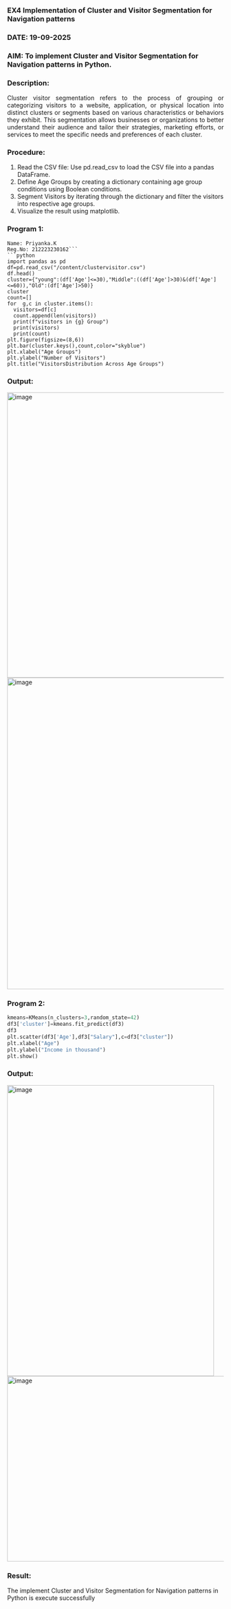 ### EX4 Implementation of Cluster and Visitor Segmentation for Navigation patterns
### DATE: 19-09-2025
### AIM: To implement Cluster and Visitor Segmentation for Navigation patterns in Python.
### Description:
<div align= "justify">Cluster visitor segmentation refers to the process of grouping or categorizing visitors to a website, 
  application, or physical location into distinct clusters or segments based on various characteristics or behaviors they exhibit. 
  This segmentation allows businesses or organizations to better understand their audience and tailor their strategies, marketing efforts, 
  or services to meet the specific needs and preferences of each cluster.</div>
  
### Procedure:
1) Read the CSV file: Use pd.read_csv to load the CSV file into a pandas DataFrame.
2) Define Age Groups by creating a dictionary containing age group conditions using Boolean conditions.
3) Segment Visitors by iterating through the dictionary and filter the visitors into respective age groups.
4) Visualize the result using matplotlib.

### Program 1:
```
Name: Priyanka.K
Reg.No: 212223230162```
```python
import pandas as pd
df=pd.read_csv("/content/clustervisitor.csv")
df.head()
cluster={"young":(df['Age']<=30),"Middle":((df['Age']>30)&(df['Age']<=60)),"Old":(df['Age']>50)}
cluster
count=[]
for  g,c in cluster.items():
  visitors=df[c]
  count.append(len(visitors))
  print(f"visitors in {g} Group")
  print(visitors)
  print(count)
plt.figure(figsize=(8,6))
plt.bar(cluster.keys(),count,color="skyblue")
plt.xlabel("Age Groups")
plt.ylabel("Number of Visitors")
plt.title("VisitorsDistribution Across Age Groups")
```
### Output:
<img width="698" height="663" alt="image" src="https://github.com/user-attachments/assets/e190aa90-a9e5-4cfb-b819-8e829e879a72" />

<img width="1107" height="724" alt="image" src="https://github.com/user-attachments/assets/9ffc21a7-d268-467b-8ada-331e30e1b68c" />

### Program 2:

```python
kmeans=KMeans(n_clusters=3,random_state=42)
df3['cluster']=kmeans.fit_predict(df3)
df3
plt.scatter(df3['Age'],df3["Salary"],c=df3["cluster"])
plt.xlabel("Age")
plt.ylabel("Income in thousand")
plt.show()
```
### Output:

<img width="481" height="676" alt="image" src="https://github.com/user-attachments/assets/c2d87347-bf52-489f-9d8a-73352d166906" />

<img width="754" height="431" alt="image" src="https://github.com/user-attachments/assets/28a06779-e428-4e8d-9f0c-435e055ca60a" />

### Result:
The implement Cluster and Visitor Segmentation for Navigation patterns in Python is execute successfully

